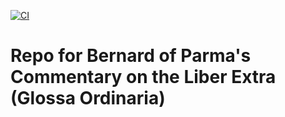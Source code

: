 [![CI](https://github.com/scta-texts/bplext/actions/workflows/validation.yml/badge.svg?branch=master)](https://github.com/scta-texts/bplext/actions/workflows/validation.yml)

# Repo for Bernard of Parma's Commentary on the Liber Extra (Glossa Ordinaria)